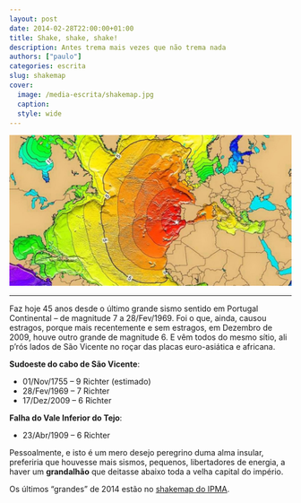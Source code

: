 ```yaml
---
layout: post
date: 2014-02-28T22:00:00+01:00
title: Shake, shake, shake!
description: Antes trema mais vezes que não trema nada
authors: ["paulo"]
categories: escrita
slug: shakemap
cover:
  image: /media-escrita/shakemap.jpg
  caption:
  style: wide
---
```


![](/media-escrita/shakemap.jpg)

---

Faz hoje 45 anos desde o último grande sismo sentido em Portugal Continental – de magnitude 7 a 28/Fev/1969. Foi o que, ainda, causou estragos, porque  mais recentemente e sem estragos, em Dezembro de 2009, houve outro grande de magnitude 6. E vêm todos do mesmo sítio, ali p’rós lados de São Vicente no roçar das placas euro-asiática e africana.

**Sudoeste do cabo de São Vicente**:

- 01/Nov/1755 – 9 Richter (estimado)
- 28/Fev/1969 – 7 Richter
- 17/Dez/2009 – 6 Richter

**Falha do Vale Inferior do Tejo**:

- 23/Abr/1909 – 6 Richter

Pessoalmente, e isto é um mero desejo peregrino duma alma insular, preferiria que houvesse mais sismos, pequenos, libertadores de energia, a haver um **grandalhão** que deitasse abaixo toda a velha capital do império.

Os últimos “grandes” de 2014 estão no [shakemap do IPMA](http://shakemap.ipma.pt/archive/index.html).
